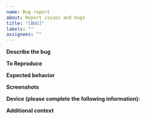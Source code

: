 ```yaml
---
name: Bug report
about: Report issues and bugs
title: "[BUG]"
labels: ""
assignees: ""
---
```


<!-- **READ BEFORE USING TEMPLATE!**
Use this template as a guide to providing enough information for an effective bug report . You can press PREVIEW at any time to view the issue content without comments. -->

<!-- **STOP!**
Before submitting, be sure to search through our [issues](https://github.com/factn/resilience-app/issues) to see if your bug has already been reported(copy url into browser). -->

**Describe the bug**

<!-- A clear and concise description of what the bug is. -->

**To Reproduce**

<!-- Steps to reproduce the behavior:
1. Go to '...'
2. Click on '....'
3. Scroll down to '....'
4. See error -->

**Expected behavior**

<!-- A clear and concise description of what you expected to happen. -->

**Screenshots**

<!-- If applicable, add screenshots to help explain your problem. -->

**Device (please complete the following information):**

 <!-- - OS: [e.g. iOS] / Device if on mobile
 - Browser [e.g. chrome, safari]
 - Version [e.g. 22]
 - Code Environment [e.g. local machine, heroku] -->

**Additional context**

<!-- Add any other context about the problem here. -->
